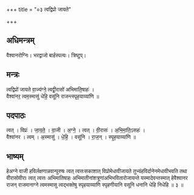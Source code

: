 +++
title = "०३ त्वद्विप्रो जायते"

+++
## अधिमन्त्रम्
वैश्वानरोग्निः। भरद्वाजो बार्हस्पत्यः। त्रिष्टुप्।

## मन्त्रः
त्वद्विप्रो॑ जायते वा॒ज्य॑ग्ने॒ त्वद्वी॒रासो॑ अभिमाति॒षाहः॑ ।  
वैश्वा॑नर॒ त्वम॒स्मासु॑ धेहि॒ वसू॑नि राजन्त्स्पृह॒याय्या॑णि ॥

## पदपाठः
त्वत् । विप्रः॑ । जा॒य॒ते॒ । वा॒जी । अ॒ग्ने॒ । त्वत् । वी॒रासः॑ । अ॒भि॒मा॒ति॒ऽसहः॑ ।  
वैश्वा॑नर । त्वम् । अ॒स्मासु॑ । धे॒हि॒ । वसू॑नि । रा॒ज॒न् । स्पृ॒ह॒याय्या॑णि ॥

## भाष्यम्
हेअग्ने वाजी हविर्लक्षणान्नवान्पुरुषः त्वत् त्वत्तःसकाशात् विप्रोमेधावीजायते तुभ्यंहविर्दानेनमेधावीभवति तथा वीरासोवीराः त्वत् त्वत्तः अभिमातिषाहः अभिमातीनांशत्रूणांअभिभवितारोजायन्ते यस्मादेवन्तस्मात् हेवैश्वानर राजन् राजमानाग्ने त्वमस्मासु त्वद्भक्तेषु स्पृहयाय्याणि स्पृहणीयानि वसूनि धनानि धेहि निधेहि ॥ ३ ॥